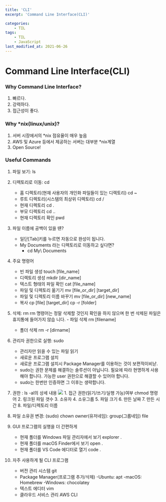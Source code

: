 ```yaml
---
title: 'CLI'
excerpt: 'Command Line Interface(CLI)'

categories:
    - TIL
tags:
    - TIL
    - JavaScript
last_modified_at: 2021-06-26
---
```


# Command Line Interface(CLI)

### Why Command Line Interface?

1. 빠르다.
2. 강력하다.
3. 접근성이 좋다.

### Why \*nix(linux/unix)?

1. 서버 시장에서의 \*nix 점유율이 매우 높음
2. AWS 및 Azure 등에서 제공하는 서버는 대부분 \*nix계열
3. Open Source!

### Useful Commands

1. 파일 보기: ls
2. 디렉토리로 이동: cd

    - 홈 디렉토리(현재 사용자의 개인화 파일들이 있는 디렉토리)
      cd ~
    - 루트 디렉토리(시스템의 최상위 디렉토리)
      cd /
    - 현재 디렉토리
      cd .
    - 부모 디렉토리
      cd ..
    - 현재 디렉토리 확인
      pwd

3. 파일 이름에 공백이 있을 떈?

    - 일단[Tab]키를 누르면 자동으로 완성이 됩니다.
    - My Documents 라는 디렉토리로 이동하고 싶다면?
        - cd My\ Documents

4. 주요 명령어

    - 빈 파일 생성
      touch [file_name]
    - 디렉토리 생성
      mkdir [dir_name]
    - 텍스트 형태의 파일 확인
      cat [file_name]
    - 파일 및 디렉토리 옮기기
      mv [file_or_dir] [target_dir]
    - 파일 및 디렉토리 이름 바꾸기
      mv [file_or_dir] [new_name]
    - 복사
      cp [file] [target_dir]
      cp -r [folder]

5. 삭제: rm
   rm 명령어는 정말 삭제할 것인지 확인을 하지 않으며 한 번 삭제된 파일은 휴지통에 들어가지 않습
   니다. - 파일 삭제
   rm [filename]
    - 폴더 삭제
      rm -r [dirname]
6. 관리자 권한으로 실행: sudo
    - 관리자만 읽을 수 있는 파일 읽기
    - 새로운 프로그램 설치
    - 새로운 프로그램 설치시 Package Manager를 이용하는 것이 보편적이비낟.
    - sudo는 권한 문제를 해결하는 솔루션이 아닙니다. 필요에 따라 현명하게 사용해야 합니다. 가능한 user 권한으로 해결할 수 있어야 합니다.
    - sudo는 한번만 인증하면 그 이후는 생략합니다.
7. 권한 : ls -al의 상세 내용
   ![](https://images.velog.io/images/blackdavil01/post/c8066a78-b0c9-4d84-bbd5-abcd6175f346/%EC%8A%A4%ED%81%AC%EB%A6%B0%EC%83%B7,%202021-01-27%2011-36-36.png) 1. 접근 권한(읽기/쓰기/실행 가능)여부 chmod 명령어 2. 링크된 파일 갯수 3. 소유자 4. 소유그룹 5. 파일 크기 6. 만든 날짜 7. 만든 시간 8. 파일/디렉토리 이름
8. 파일 소유권 변경: (sudo) chown owner(유저네임): group(그룹네임) file

9. GUI 프로그램의 실행을 더 간편하게
    - 현재 폴더를 Windows 파일 관리자에서 보기
      explorer .
    - 현재 폴더를 macOS Finder에서 보기
      open .
    - 현재 폴더를 VS Code 에디터로 열기
      code .
10. 자주 사용하게 될 CLI 프로그램
    - 버전 관리 시스템 git
    - Package Manager(프로그램 추가/삭제)
      -Ubuntu: apt
      -macOS: Homebrew
      -Windows: chocolatey
    - 텍스트 에디터 vim
    - 클라우드 서비스 관리 AWS CLI
